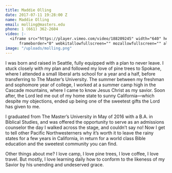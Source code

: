 ```yaml
---
title: Maddie Olling
date: 2017-07-11 19:28:00 Z
name: Maddie Olling
email: molling@masters.edu
phone: 1 (661) 362-2604
video: |-
  <iframe src="https://player.vimeo.com/video/188209245" width="640" height="360"
      frameborder="0" webkitallowfullscreen="" mozallowfullscreen="" allowfullscreen=""></iframe>
image: "/uploads/molling.png"
---
```


I was born and raised in Seattle, fully equipped with a plan to never leave. I stuck closely with my plan and followed my love of pine trees to Spokane, where I attended a small liberal arts school for a year and a half, before transferring to The Master’s University. The summer between my freshman and sophomore year of college, I worked at a summer camp high in the Cascade mountains, where I came to know Jesus Christ as my savior. Soon after, the Lord led me out of my home state to sunny California—which despite my objections, ended up being one of the sweetest gifts the Lord has given to me.

I graduated from The Master’s University in May of 2016 with a B.A. in Biblical Studies, and was offered the opportunity to serve as an admissions counselor the day I walked across the stage, and couldn’t say no! Now I get to tell other Pacific Northwesterners why it’s worth it to leave the rainy states for a few years in California, in return for a world class Bible education and the sweetest community you can find.

Other things about me? I love camp, I love pine trees, I love coffee, I love travel. But mostly, I love learning daily how to conform to the likeness of my Savior by his unending and undeserved grace.